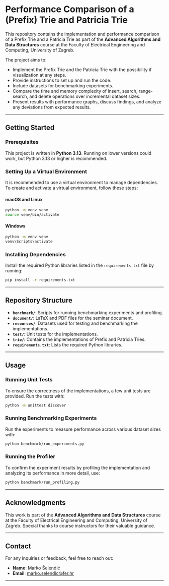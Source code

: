 # Performance Comparison of a (Prefix) Trie and Patricia Trie

This repository contains the implementation and performance comparison of a Prefix Trie and a Patricia Trie as part of the **Advanced Algorithms and Data Structures** course at the Faculty of Electrical Engineering and Computing, University of Zagreb.

The project aims to:
- Implement the Prefix Trie and the Patricia Trie with the possibility if visualization at any steps.
- Provide instructions to set up and run the code.
- Include datasets for benchmarking experiments.
- Compare the time and memory complexity of insert, search, range-search, and delete operations over incremental dataset sizes.
- Present results with performance graphs, discuss findings, and analyze any deviations from expected results.

---

## **Getting Started**

### Prerequisites
This project is written in **Python 3.13**. Running on lower versions could work, but Python 3.13 or higher is recommended.

### Setting Up a Virtual Environment
It is recommended to use a virtual environment to manage dependencies. To create and activate a virtual environment, follow these steps:

#### macOS and Linux
```bash
python -m venv venv
source venv/bin/activate
```

#### Windows
```bash
python -m venv venv
venv\Scripts\activate
```

### Installing Dependencies
Install the required Python libraries listed in the `requirements.txt` file by running:
```bash
pip install -r requirements.txt
```

---

## **Repository Structure**
- **`benchmark/`**: Scripts for running benchmarking experiments and profiling.
- **`document/`**: LaTeX and PDF files for the seminar document.
- **`resources/`**: Datasets used for testing and benchmarking the implementations.
- **`test/`**: Unit tests for the implementations.
- **`trie/`**: Contains the implementations of Prefix and Patricia Tries.
- **`requirements.txt`**: Lists the required Python libraries.

---

## **Usage**

### Running Unit Tests
To ensure the correctness of the implementations, a few unit tests are provided. Run the tests with:
```bash
python -m unittest discover
```

### Running Benchmarking Experiments
Run the experiments to measure performance across various dataset sizes with:
```bash
python benchmark/run_experiments.py
```

### Running the Profiler
To confirm the experiment results by profiling the implementation and analyzing its performance in more detail, use:
```bash
python benchmark/run_profiling.py
```

---

## **Acknowledgments**
This work is part of the **Advanced Algorithms and Data Structures** course at the Faculty of Electrical Engineering and Computing, University of Zagreb.
Special thanks to course instructors for their valuable guidance.

---

## **Contact**
For any inquiries or feedback, feel free to reach out:
- **Name**: Marko Šelendić
- **Email**: marko.selendic@fer.hr

---
